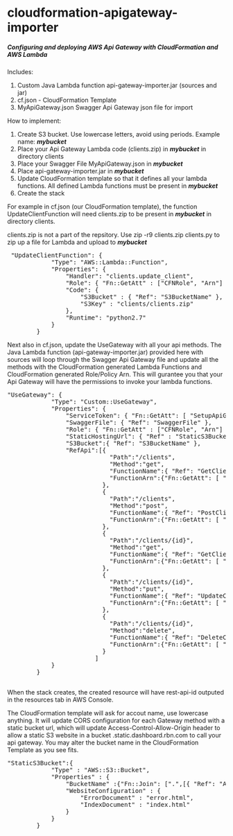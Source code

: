# cloudformation-apigateway-importer
<h5>Configuring and deploying AWS Api Gateway with CloudFormation and AWS Lambda</h5>

Includes:
<ol>
<li>Custom Java Lambda function api-gateway-importer.jar (sources and jar)</li>
<li>cf.json - CloudFormation Template</li>
<li>MyApiGateway.json Swagger Api Gateway json file for import</li>
</ol>

How to implement:
<ol>
<li>Create S3 bucket. Use lowercase letters, avoid using periods. Example name:  <i><b>mybucket</b></i></li>
<li>Place your Api Gateway Lambda code (clients.zip) in  <i><b>mybucket</b></i> in directory clients</li>
<li>Place your Swagger File MyApiGateway.json in  <i><b>mybucket</b></i></li>
<li>Place api-gateway-importer.jar in  <i><b>mybucket</b></i></li>
<li>Update CloudFormation template so that it defines all your lambda functions. All defined Lambda functions must be present in  <i><b>mybucket</b></i></li>
<li>Create the stack </li>
</ol>

<p>For example in cf.json (our CloudFormation template), the function UpdateClientFunction will need clients.zip to be present in <i><b>mybucket</b></i> in directory clients.</p> clients.zip is not a part of the repsitory. Use zip -r9 clients.zip clients.py to zip up a file for Lambda and upload to <i><b>mybucket</b></i>
 

 <pre>
 "UpdateClientFunction": {
            "Type": "AWS::Lambda::Function",
            "Properties": {
                "Handler": "clients.update_client",
                "Role": { "Fn::GetAtt" : ["CFNRole", "Arn"] },
                "Code": {
                    "S3Bucket" : { "Ref": "S3BucketName" },
                    "S3Key" : "clients/clients.zip"
                },
                "Runtime": "python2.7"
            }
        }
</pre>


Next also in cf.json, update the UseGateway with all your api methods. The Java Lambda function (api-gateway-importer.jar) provided here with sources will loop through the Swagger Api Gateway file and update all the methods with the CloudFormation generated Lambda Functions and CloudFormation generated Role/Policy Arn. This will gurantee you that your Api Gateway will have the permissions to invoke your lambda functions. 

<pre>
"UseGateway": {
            "Type": "Custom::UseGateway",
            "Properties": {
                "ServiceToken": { "Fn::GetAtt": [ "SetupApiGatewayFunction", "Arn"] },
                "SwaggerFile": { "Ref": "SwaggerFile" },
                "Role": { "Fn::GetAtt" : ["CFNRole", "Arn"] },
                "StaticHostingUrl": { "Ref" : "StaticS3Bucket"},
                "S3Bucket":{ "Ref": "S3BucketName" },
                "RefApi":[{
                            "Path":"/clients",
                            "Method":"get",
                            "FunctionName":{ "Ref": "GetClientsFunction" },
                            "FunctionArn":{"Fn::GetAtt": [ "GetClientsFunction", "Arn"]}
                          },
                          {
                            "Path":"/clients",
                            "Method":"post",
                            "FunctionName":{ "Ref": "PostClientsFunction" },
                            "FunctionArn":{"Fn::GetAtt": [ "PostClientsFunction", "Arn"]}
                          },
                          {
                            "Path":"/clients/{id}",
                            "Method":"get",
                            "FunctionName":{ "Ref": "GetClientFunction" },
                            "FunctionArn":{"Fn::GetAtt": [ "GetClientFunction", "Arn"]}
                          },
                          {
                            "Path":"/clients/{id}",
                            "Method":"put",
                            "FunctionName":{ "Ref": "UpdateClientFunction" },
                            "FunctionArn":{"Fn::GetAtt": [ "UpdateClientFunction", "Arn"]}
                          },
                          {
                            "Path":"/clients/{id}",
                            "Method":"delete",
                            "FunctionName":{ "Ref": "DeleteClientFunction" },
                            "FunctionArn":{"Fn::GetAtt": [ "DeleteClientFunction", "Arn"]}
                          }
                        ]
            }
        }

</pre>

When the stack creates, the created resource will have rest-api-id outputed in the resources tab in AWS Console. 

The CloudFormation template will ask for accout name, use lowercase anything. It will update CORS configuration for each Gateway method with a static bucket url, which will update Access-Control-Allow-Origin header to allow  a static S3 website in a bucket <your account>.static.dashboard.rbn.com to call your api gateway. You may alter the bucket name in the CloudFormation Template as you see fits. 
<pre>
"StaticS3Bucket":{
            "Type" : "AWS::S3::Bucket",
            "Properties" : {
                "BucketName" :{"Fn::Join": [".",[{ "Ref": "AccountName" }, "static.dashboard.rbn.com"]]},
                "WebsiteConfiguration" : {
                    "ErrorDocument" : "error.html",
                    "IndexDocument" : "index.html"
                }
            }
        }
</pre>

